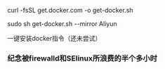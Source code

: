 curl -fsSL get.docker.com -o get-docker.sh

sudo sh get-docker.sh --mirror Aliyun


一键安装docker指令（还未尝试）
### 纪念被firewalld和SElinux所浪费的半个多小时

